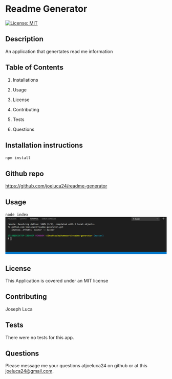 

# Readme Generator

[![License: MIT](https://img.shields.io/badge/License-MIT-yellow.svg)](https://opensource.org/licenses/MIT)

## Description

An application that genertates read me information 

## Table of Contents

1. Installations

2. Usage

3. License

4. Contributing

5. Tests

6. Questions

## Installation instructions

`npm install`

## Github repo

https://github.com/joeluca24/readme-generator

## Usage 

`node index`
![Image of app preview](preview.gif)



## License

This Application is covered under an MIT license 

## Contributing

Joseph Luca

## Tests

There were no tests for this app.

## Questions

Please message me your questions atjoeluca24 on github or at this joeluca24@gmail.com.



